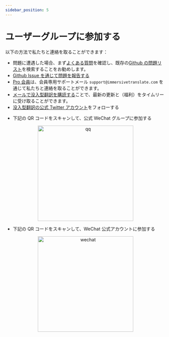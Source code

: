 ```yaml
---
sidebar_position: 5
---
```


# ユーザーグループに参加する

以下の方法で私たちと連絡を取ることができます：

- 問題に遭遇した場合、まず[よくある質問](/docs/faq/)を確認し、既存の[Github の問題リスト](https://github.com/immersive-translate/immersive-translate/issues/)を検索することをお勧めします。
- [Github Issue を通じて問題を報告する](https://github.com/immersive-translate/immersive-translate/issues/)
- [Pro 会員](https://immersivetranslate.com/pricing/)は、会員専用サポートメール `support@immersivetranslate.com` を通じて私たちと連絡を取ることができます。
- [メールで没入型翻訳を購読する](https://immersivetranslate.substack.com/)ことで、最新の更新と（福利）をタイムリーに受け取ることができます。
- [没入型翻訳の公式 Twitter アカウント](https://twitter.com/immersivetran)をフォローする
<!-- - [Telegram グループに参加する](https://t.me/+rq848Z09nehlOTgx)ことで、機能に関する議論に参加する。
- [Telegram チャンネルに参加する](https://t.me/immersivetranslate)ことで、最新のニュースを受け取る -->
- 下記の QR コードをスキャンして、公式 WeChat グループに参加する

<div align="center">
<img src="https://s.immersivetranslate.com/static/official-static/assets/wechat-contact3.jpg" width="300" alt="qq"/>
</div>

- 下記の QR コードをスキャンして、WeChat 公式アカウントに参加する

<div align="center">
<img src="https://s.immersivetranslate.com/static/official-static/assets/wechat-qrcode.jpg" width="300" alt="wechat"/>
</div>
